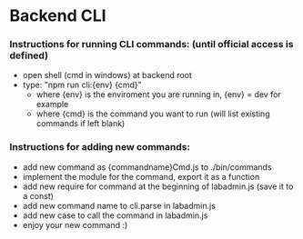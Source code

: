 # Backend CLI

### Instructions for running CLI commands: (until official access is defined)
- open shell (cmd in windows) at backend root
- type: "npm run cli:{env} {cmd}"    
  - where {env} is the enviroment you are running in, {env} = dev  for example
  - where {cmd} is the command you want to run (will list existing commands if left blank)

### Instructions for adding new commands:
- add new command as {commandname}Cmd.js to ./bin/commands
- implement the module for the command, export it as a function
- add new require for command at the beginning of labadmin.js (save it to a const)
- add new command name to cli.parse in labadmin.js
- add new case to call the command in labadmin.js
- enjoy your new command :)

